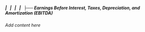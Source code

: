 ##### |   |   |   |   ├── Earnings Before Interest, Taxes, Depreciation, and Amortization (EBITDA)

*Add content here*